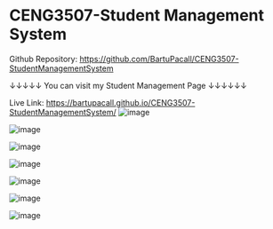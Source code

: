 # CENG3507-Student Management System
Github Repository: https://github.com/BartuPacall/CENG3507-StudentManagementSystem

↓↓↓↓↓ You can visit my Student Management Page ↓↓↓↓↓↓

Live Link: https://bartupacall.github.io/CENG3507-StudentManagementSystem/
![image](https://github.com/user-attachments/assets/ea0520f2-d87a-47ca-9156-303f3e44eb09)

![image](https://github.com/user-attachments/assets/3b0e4b1a-5c0a-4466-9c42-4a783e3faf06)

![image](https://github.com/user-attachments/assets/fc894a5d-f762-4c5d-bb3a-c50d0d927322)

![image](https://github.com/user-attachments/assets/fb4921a8-ebab-4113-888d-a465ef1c1294)

![image](https://github.com/user-attachments/assets/fe75237c-f928-4fc9-803f-9b4c95904154)

![image](https://github.com/user-attachments/assets/1a7c248a-88b8-401f-913f-99d9fa6481c9)

![image](https://github.com/user-attachments/assets/e5b9ae0b-7bf1-4d94-9570-fc85d2ad0576)




